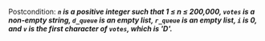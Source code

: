 Postcondition: ***`n` is a positive integer such that 1 ≤ n ≤ 200,000, `votes` is a non-empty string, `d_queue` is an empty list, `r_queue` is an empty list, `i` is 0, and `v` is the first character of `votes`, which is 'D'.***